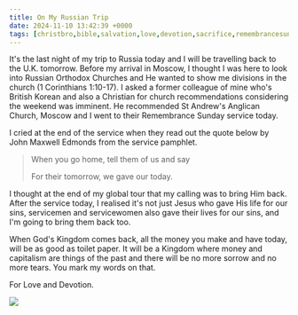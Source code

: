 ```yaml
---
title: On My Russian Trip
date: 2024-11-10 13:42:39 +0000
tags: [christbro,bible,salvation,love,devotion,sacrifice,remembrancesunday]     # TAG names should always be lowercase
---
```


It's the last night of my trip to Russia today and I will be travelling back to the U.K. tomorrow. Before my arrival in Moscow, I thought I was here to look into Russian Orthodox Churches and He wanted to show me divisions in the church (1 Corinthians 1:10-17). I asked a former colleague of mine who's British Korean and also a Christian for church recommendations considering the weekend was imminent. He recommended St Andrew's Anglican Church, Moscow and I went to their Remembrance Sunday service today.

I cried at the end of the service when they read out the quote below by John Maxwell Edmonds from the service pamphlet.

> When you go home, tell them of us and say
>
> For their tomorrow, we gave our today.

I thought at the end of my global tour that my calling was to bring Him back. After the service today, I realised it's not just Jesus who gave His life for our sins, servicemen and servicewomen also gave their lives for our sins, and I'm going to bring them back too.

When God's Kingdom comes back, all the money you make and have today, will be as good as toilet paper. It will be a Kingdom where money and capitalism are things of the past and there will be no more sorrow and no more tears. You mark my words on that.

For Love and Devotion.

![](/e571e838f57a7b7a129682ff08a618ae.jpg)